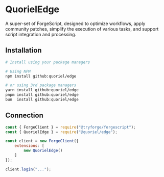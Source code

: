 # QuorielEdge
A super-set of ForgeScript, designed to optimize workflows, apply community patches, simplify the execution of various tasks, and support script integration and processing.



## Installation
```bash
# Install using your package managers

# Using NPM
npm install github:quoriel/edge

# or using 3rd package managers
yarn install github:quoriel/edge
pnpm install github:quoriel/edge
bun  install github:quoriel/edge
```

## Connection
```js
const { ForgeClient } = require("@tryforge/forgescript");
const { QuorielEdge } = require("@quoriel/edge");

const client = new ForgeClient({
    extensions: [
        new QuorielEdge()
    ]
});

client.login("...");
```